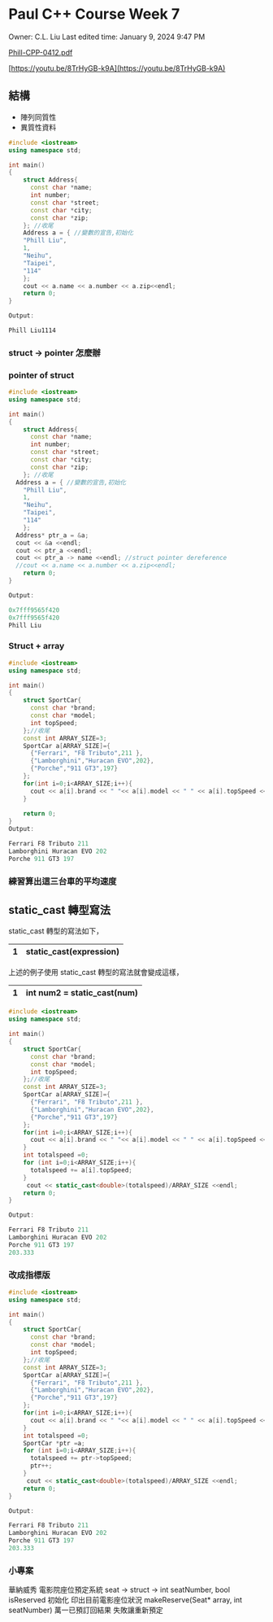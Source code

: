 # Paul C++ Course Week 7

Owner: C.L. Liu
Last edited time: January 9, 2024 9:47 PM

[Phill-CPP-0412.pdf](Paul%20C++%20Course%20Week%207%200b44d4da11f04db7bb8748895f38b95c/Phill-CPP-0412.pdf)

 [https://youtu.be/8TrHyGB-k9A](https://youtu.be/8TrHyGB-k9A)

## 結構

- 陣列同質性
- 異質性資料

```cpp
#include <iostream>
using namespace std;

int main() 
{
    struct Address{
      const char *name;
      int number;
      const char *street;
      const char *city;
      const char *zip;
    }; //收尾
    Address a = { //變數的宣告,初始化 
    "Phill Liu",
    1,
    "Neihu",
    "Taipei",
    "114"
    }; 
    cout << a.name << a.number << a.zip<<endl;
    return 0;
}

Output:

Phill Liu1114
```

### struct → pointer 怎麼辦

### pointer of struct

```cpp
#include <iostream>
using namespace std;

int main() 
{
    struct Address{
      const char *name;
      int number;
      const char *street;
      const char *city;
      const char *zip;
    }; //收尾
  Address a = { //變數的宣告,初始化 
    "Phill Liu",
    1,
    "Neihu",
    "Taipei",
    "114"
    };   
  Address* ptr_a = &a;
  cout << &a <<endl;
  cout << ptr_a <<endl;
  cout << ptr_a -> name <<endl; //struct pointer dereference 
  //cout << a.name << a.number << a.zip<<endl;
    return 0;
}

Output:

0x7fff9565f420
0x7fff9565f420
Phill Liu
```

### Struct + array

```cpp
#include <iostream>
using namespace std;

int main() 
{
    struct SportCar{
      const char *brand;
      const char *model;
      int topSpeed;
    };//收尾
    const int ARRAY_SIZE=3;
    SportCar a[ARRAY_SIZE]={
      {"Ferrari", "F8 Tributo",211 },
      {"Lamborghini","Huracan EVO",202},
      {"Porche","911 GT3",197}
    };
    for(int i=0;i<ARRAY_SIZE;i++){
      cout << a[i].brand << " "<< a[i].model << " " << a[i].topSpeed <<endl;
    }
     
    return 0;
}
Output:

Ferrari F8 Tributo 211
Lamborghini Huracan EVO 202
Porche 911 GT3 197
```

### 練習算出這三台⾞的平均速度

## **static_cast 轉型寫法**

static_cast 轉型的寫法如下，

| 1 | static_cast<type-id>(expression) |
| --- | --- |

上述的例子使用 static_cast 轉型的寫法就會變成這樣，

| 1 | int num2 = static_cast<int>(num) |
| --- | --- |

```cpp
#include <iostream>
using namespace std;

int main() 
{
    struct SportCar{
      const char *brand;
      const char *model;
      int topSpeed;
    };//收尾
    const int ARRAY_SIZE=3;
    SportCar a[ARRAY_SIZE]={
      {"Ferrari", "F8 Tributo",211 },
      {"Lamborghini","Huracan EVO",202},
      {"Porche","911 GT3",197}
    };
    for(int i=0;i<ARRAY_SIZE;i++){
      cout << a[i].brand << " "<< a[i].model << " " << a[i].topSpeed <<endl;
    }
    int totalspeed =0;
    for (int i=0;i<ARRAY_SIZE;i++){
      totalspeed += a[i].topSpeed;
    }
     cout << static_cast<double>(totalspeed)/ARRAY_SIZE <<endl;
    return 0;
}

Output:

Ferrari F8 Tributo 211
Lamborghini Huracan EVO 202
Porche 911 GT3 197
203.333
```

### 改成指標版

```cpp
#include <iostream>
using namespace std;

int main() 
{
    struct SportCar{
      const char *brand;
      const char *model;
      int topSpeed;
    };//收尾
    const int ARRAY_SIZE=3;
    SportCar a[ARRAY_SIZE]={
      {"Ferrari", "F8 Tributo",211 },
      {"Lamborghini","Huracan EVO",202},
      {"Porche","911 GT3",197}
    };
    for(int i=0;i<ARRAY_SIZE;i++){
      cout << a[i].brand << " "<< a[i].model << " " << a[i].topSpeed <<endl;
    }
    int totalspeed =0;
    SportCar *ptr =a;
    for (int i=0;i<ARRAY_SIZE;i++){
      totalspeed += ptr->topSpeed;
      ptr++;
    }
     cout << static_cast<double>(totalspeed)/ARRAY_SIZE <<endl;
    return 0;
}

Output:

Ferrari F8 Tributo 211
Lamborghini Huracan EVO 202
Porche 911 GT3 197
203.333

```

### ⼩專案

華納威秀 電影院座位預定系統
seat → struct → int seatNumber, bool isReserved
初始化
印出⽬前電影座位狀況
makeReserve(Seat* array, int seatNumber)
萬⼀已預訂回結果
失敗讓重新預定